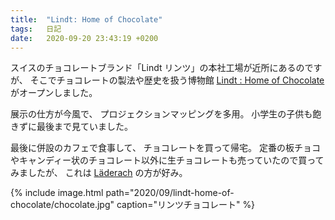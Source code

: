 ```yaml
---
title:  "Lindt: Home of Chocolate"
tags:	日記
date:	2020-09-20 23:43:19 +0200
---
```

スイスのチョコレートブランド「Lindt リンツ」の本社工場が近所にあるのですが、
そこでチョコレートの製法や歴史を扱う博物館 [Lindt : Home of Chocolate](https://www.lindt-home-of-chocolate.com/de/) がオープンしました。

展示の仕方が今風で、
プロジェクションマッピングを多用。
小学生の子供も飽きずに最後まで見ていました。

最後に併設のカフェで食事して、
チョコレートを買って帰宅。
定番の板チョコやキャンディー状のチョコレート以外に生チョコレートも売っていたので買ってみましたが、
これは [Läderach](https://www.laderach.com/) の方が好み。


{% include image.html
    path="2020/09/lindt-home-of-chocolate/chocolate.jpg"
    caption="リンツチョコレート" %}
